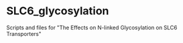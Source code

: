 # SLC6_glycosylation
Scripts and files for "The Effects on N-linked Glycosylation on SLC6 Transporters" 
